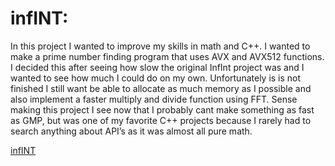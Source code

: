 # infINT:

In this project I wanted to improve my skills in math and C++.
I wanted to make a prime number finding program that uses AVX and AVX512 functions.
I decided this after seeing how slow the original InfInt project was and I wanted to see how much I could do on my own. Unfortunately is is not finished I still want be able to allocate as much memory as I possible and also implement a faster multiply and divide function using FFT. Sense making this project I see now that I probably cant make something as fast as GMP, but was one of my favorite C++ projects because I rarely had to search anything about API’s as it was almost all pure math.

[infINT](https://github.com/Mr-Bossman/infINT)
